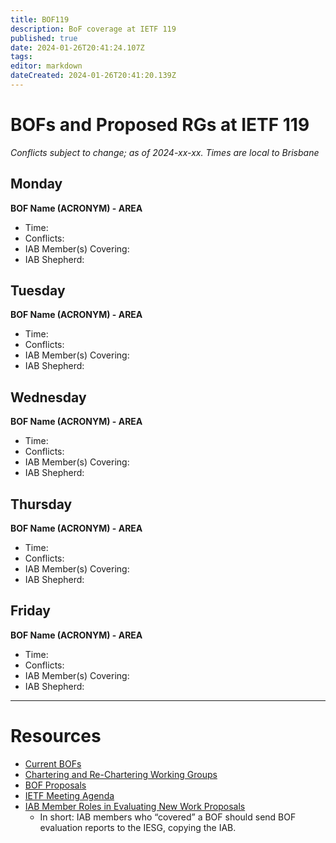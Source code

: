 ```yaml
---
title: BOF119
description: BoF coverage at IETF 119
published: true
date: 2024-01-26T20:41:24.107Z
tags: 
editor: markdown
dateCreated: 2024-01-26T20:41:20.139Z
---
```


# BOFs and Proposed RGs at IETF 119

*Conflicts subject to change; as of 2024-xx-xx. Times are local to Brisbane*

## Monday

**BOF Name (ACRONYM) - AREA**
* Time: 
* Conflicts:
* IAB Member(s) Covering:
* IAB Shepherd: 


## Tuesday

**BOF Name (ACRONYM) - AREA**
* Time: 
* Conflicts:
* IAB Member(s) Covering:
* IAB Shepherd: 

## Wednesday

**BOF Name (ACRONYM) - AREA**
* Time: 
* Conflicts:
* IAB Member(s) Covering:
* IAB Shepherd: 

## Thursday

**BOF Name (ACRONYM) - AREA**
* Time: 
* Conflicts:
* IAB Member(s) Covering:
* IAB Shepherd: 

## Friday

**BOF Name (ACRONYM) - AREA**
* Time: 
* Conflicts:
* IAB Member(s) Covering:
* IAB Shepherd: 


---
 # Resources

- [Current BOFs](https://datatracker.ietf.org/wg/bofs/)
- [Chartering and Re-Chartering Working Groups](https://datatracker.ietf.org/group/chartering/)
- [BOF Proposals](https://datatracker.ietf.org/doc/bof-requestst)
- [IETF Meeting Agenda](https://datatracker.ietf.org/meeting/agenda/)
- [IAB Member Roles in Evaluating New Work Proposals](https://datatracker.ietf.org/doc/statement-iab-member-roles-in-evaluating-new-work-proposals/)
    - In short: IAB members who “covered” a BOF should send BOF evaluation reports to the IESG, copying the IAB.


